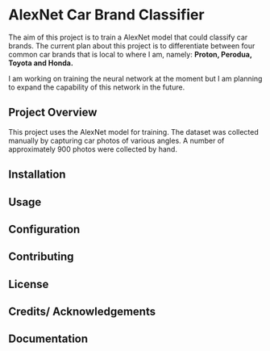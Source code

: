 # AlexNet Car Brand Classifier 
The aim of this project is to train a AlexNet model that could classify car brands. The current plan about this project is to differentiate between four common car brands that is local to where I am, namely: **Proton, Perodua, Toyota and Honda.**

I am working on training the neural network at the moment but I am planning to expand the capability of this network in the future.

## Project Overview
This project uses the AlexNet model for training. The dataset was collected manually by capturing car photos of various angles. A number of approximately 900 photos were collected by hand.

## Installation

## Usage

## Configuration

## Contributing

## License

## Credits/ Acknowledgements

## Documentation